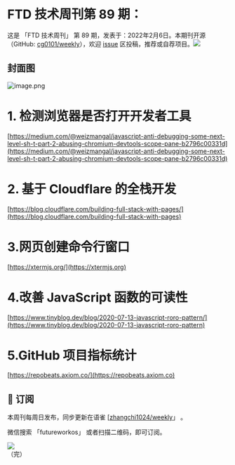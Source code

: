 # FTD 技术周刊第 89 期：
这是 「FTD 技术周刊」 第 89 期，发表于：2022年2月6日。本期刊开源（GitHub: [cg0101/weekly](https://github.com/cg0101/weekly)），欢迎 [issue](https://github.com/cg0101/weekly/issues) 区投稿，推荐或自荐项目。![](https://visitor-badge.glitch.me/badge?page_id=cg0101.weekly) <a href="https://www.linkedin.com/in/%E9%A9%B0-%E5%BC%A0-60669710a/">
        </a>
## 封面图


![image.png](https://cdn.nlark.com/yuque/0/2022/png/132503/1644210584541-95db4974-ff7c-452e-9f79-9cdecb1c3abd.png#clientId=u187acf45-1286-4&crop=0&crop=0&crop=1&crop=1&from=paste&height=360&id=u9c78fb98&margin=%5Bobject%20Object%5D&name=image.png&originHeight=720&originWidth=1080&originalType=binary&ratio=1&rotation=0&showTitle=false&size=1384458&status=done&style=none&taskId=u8e75ce7e-5ad1-4f0c-8bee-7736f8dbd55&title=&width=540)
# 1. 检测浏览器是否打开开发者工具 
[https://medium.com/@weizmangal/javascript-anti-debugging-some-next-level-sh-t-part-2-abusing-chromium-devtools-scope-pane-b2796c00331d](https://medium.com/@weizmangal/javascript-anti-debugging-some-next-level-sh-t-part-2-abusing-chromium-devtools-scope-pane-b2796c00331d)

# 2. 基于 Cloudflare 的全栈开发 
[https://blog.cloudflare.com/building-full-stack-with-pages/](https://blog.cloudflare.com/building-full-stack-with-pages)

# 3.网页创建命令行窗口 
[https://xtermjs.org/](https://xtermjs.org)

# 4.改善 JavaScript 函数的可读性 
[https://www.tinyblog.dev/blog/2020-07-13-javascript-roro-pattern/](https://www.tinyblog.dev/blog/2020-07-13-javascript-roro-pattern)

# 5.GitHub 项目指标统计 
[https://repobeats.axiom.co/](https://repobeats.axiom.co)


## 📅 订阅
本周刊每周日发布，同步更新在语雀 [[zhangchi1024/weekly](https://www.yuque.com/zhangchi1024/weekly)」 。


微信搜索 「futureworkos」 或者扫描二维码，即可订阅。
<div align="left"> <img src="https://cdn.nlark.com/yuque/0/2021/jpeg/132503/1640750963398-e8538e9e-6b96-46f7-abff-c93b56bdd377.jpeg?x-oss-process=image%2Fwatermark%2Ctype_d3F5LW1pY3JvaGVp%2Csize_36%2Ctext_5byg6amw%2Ccolor_FFFFFF%2Cshadow_50%2Ct_80%2Cg_se%2Cx_10%2Cy_10%2Fresize%2Cw_426%2Climit_0" ></div>
    （完）